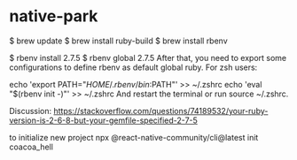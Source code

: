 # native-park
$ brew update
$ brew install ruby-build
$ brew install rbenv

$ rbenv install 2.7.5
$ rbenv global 2.7.5
After that, you need to export some configurations to define rbenv as default global ruby. For zsh users:

echo 'export PATH="$HOME/.rbenv/bin:$PATH"' >> ~/.zshrc
echo 'eval "$(rbenv init -)"' >> ~/.zshrc
And restart the terminal or run source ~/.zshrc.

Discussion: https://stackoverflow.com/questions/74189532/your-ruby-version-is-2-6-8-but-your-gemfile-specified-2-7-5

to initialize new project
npx @react-native-community/cli@latest init coacoa_hell